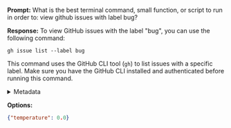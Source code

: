 **Prompt:**
What is the best terminal command, small function, or script to run in order to: view github issues with label bug?


**Response:**
To view GitHub issues with the label "bug", you can use the following command:

```
gh issue list --label bug
```

This command uses the GitHub CLI tool (`gh`) to list issues with a specific label. Make sure you have the GitHub CLI installed and authenticated before running this command.

<details><summary>Metadata</summary>

- Duration: 3326 ms
- Datetime: 2023-09-05T10:15:30.981367
- Model: gpt-3.5-turbo-0613

</details>

**Options:**
```json
{"temperature": 0.0}
```

